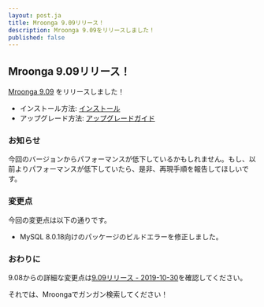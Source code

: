 ```yaml
---
layout: post.ja
title: Mroonga 9.09リリース！
description: Mroonga 9.09をリリースしました！
published: false
---
```


## Mroonga 9.09リリース！

[Mroonga 9.09](/ja/docs/news.html#release-9-09) をリリースしました！

* インストール方法: [インストール](/ja/docs/install.html)
* アップグレード方法: [アップグレードガイド](/ja/docs/upgrade.html)

### お知らせ

今回のバージョンからパフォーマンスが低下しているかもしれません。もし、以前よりパフォーマンスが低下していたら、是非、再現手順を報告してほしいです。

### 変更点

今回の変更点は以下の通りです。

  * MySQL 8.0.18向けのパッケージのビルドエラーを修正しました。

### おわりに

9.08からの詳細な変更点は[9.09リリース - 2019-10-30](/ja/docs/news.html#release-9-09)を確認してください。

それでは、Mroongaでガンガン検索してください！
